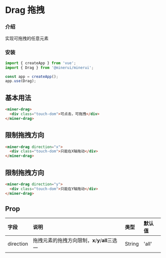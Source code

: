 # Drag 拖拽
### 介绍

实现可拖拽的任意元素

### 安装

``` javascript
import { createApp } from 'vue';
import { Drag } from '@minerui/minerui';

const app = createApp();
app.use(Drag);
```

## 基本用法
```html
<miner-drag>
  <div class="touch-dom">可点击，可拖拽</div>
</miner-drag>
```
## 限制拖拽方向
```html
<miner-drag direction="x">
  <div class="touch-dom">只能在X轴拖动</div>
</miner-drag>
```

## 限制拖拽方向
```html
<miner-drag direction="y">
  <div class="touch-dom">只能在Y轴拖动</div>
</miner-drag>
```

## Prop

| 字段      | 说明                                              | 类型           | 默认值                              |
| :-------- | :------------------------------------------------ | :------------- | :---------------------------------- |
| direction | 拖拽元素的拖拽方向限制，**x**/**y**/**all**三选一 | String         | 'all'                               |
